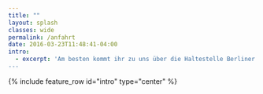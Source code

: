 ```yaml
---
title: ""
layout: splash
classes: wide
permalink: /anfahrt
date: 2016-03-23T11:48:41-04:00
intro: 
  - excerpt: 'Am besten kommt ihr zu uns über die Haltestelle Berliner Tor oder Burgstraße, wir wollen die Adresse jedoch nicht öffentlich ins Internet stellen und daher fragt uns bitte, wenn ihr nicht wisst wie ihr zu uns findet.
---
```


{% include feature_row id="intro" type="center" %}



